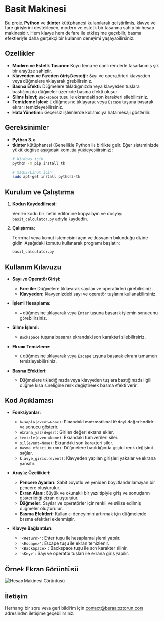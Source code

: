 # Basit Makinesi

Bu proje, **Python** ve **tkinter** kütüphanesi kullanılarak geliştirilmiş, klavye ve fare girişlerini destekleyen, modern ve estetik bir tasarıma sahip bir hesap makinesidir. Hem klavye hem de fare ile etkileşime geçebilir, basma efektleriyle daha gerçekçi bir kullanım deneyimi yaşayabilirsiniz.

## Özellikler

- **Modern ve Estetik Tasarım:** Koyu tema ve canlı renklerle tasarlanmış şık bir arayüze sahiptir.
- **Klavyeden ve Fareden Giriş Desteği:** Sayı ve operatörleri klavyeden veya düğmelere tıklayarak girebilirsiniz.
- **Basma Efekti:** Düğmelere tıkladığınızda veya klavyeden tuşlara bastığınızda düğmeler üzerinde basma efekti oluşur.
- **Silme İşlevi:** `Backspace` tuşu ile ekrandaki son karakteri silebilirsiniz.
- **Temizleme İşlevi:** `C` düğmesine tıklayarak veya `Escape` tuşuna basarak ekranı temizleyebilirsiniz.
- **Hata Yönetimi:** Geçersiz işlemlerde kullanıcıya hata mesajı gösterilir.

## Gereksinimler

- **Python 3.x**
- **tkinter** kütüphanesi (Genellikle Python ile birlikte gelir. Eğer sisteminizde yüklü değilse aşağıdaki komutla yükleyebilirsiniz):
  ```bash
  # Windows için
  python -m pip install tk

  # macOS/Linux için
  sudo apt-get install python3-tk
  ```

## Kurulum ve Çalıştırma

1. **Kodun Kaydedilmesi:**

   Verilen kodu bir metin editörüne kopyalayın ve dosyayı `basit_calculator.py` adıyla kaydedin.

2. **Çalıştırma:**

   Terminal veya komut istemcisini açın ve dosyanın bulunduğu dizine gidin. Aşağıdaki komutu kullanarak programı başlatın:

   ```bash
   basit_calculator.py
   ```

## Kullanım Kılavuzu

- **Sayı ve Operatör Girişi:**
  - **Fare ile:** Düğmelere tıklayarak sayıları ve operatörleri girebilirsiniz.
  - **Klavyeden:** Klavyenizdeki sayı ve operatör tuşlarını kullanabilirsiniz.

- **İşlemi Hesaplama:**
  - `=` düğmesine tıklayarak veya `Enter` tuşuna basarak işlemin sonucunu görebilirsiniz.

- **Silme İşlemi:**
  - `Backspace` tuşuna basarak ekrandaki son karakteri silebilirsiniz.

- **Ekranı Temizleme:**
  - `C` düğmesine tıklayarak veya `Escape` tuşuna basarak ekranı tamamen temizleyebilirsiniz.

- **Basma Efektleri:**
  - Düğmelere tıkladığınızda veya klavyeden tuşlara bastığınızda ilgili düğme kısa süreliğine renk değiştirerek basma efekti verir.

## Kod Açıklaması

- **Fonksiyonlar:**
  - `hesapla(event=None)`: Ekrandaki matematiksel ifadeyi değerlendirir ve sonucu gösterir.
  - `ekrana_yaz(deger)`: Girilen değeri ekrana ekler.
  - `temizle(event=None)`: Ekrandaki tüm verileri siler.
  - `sil(event=None)`: Ekrandaki son karakteri siler.
  - `basma_efekti(buton)`: Düğmelere basıldığında geçici renk değişimi sağlar.
  - `klavye_girisi(event)`: Klavyeden yapılan girişleri yakalar ve ekrana yansıtır.

- **Arayüz Özellikleri:**
  - **Pencere Ayarları:** Sabit boyutlu ve yeniden boyutlandırılamayan bir pencere oluşturulur.
  - **Ekran Alanı:** Büyük ve okunaklı bir yazı tipiyle giriş ve sonuçların gösterildiği ekran oluşturulur.
  - **Düğmeler:** Sayılar ve operatörler için renkli ve stilize edilmiş düğmeler oluşturulur.
  - **Basma Efektleri:** Kullanıcı deneyimini artırmak için düğmelerde basma efektleri eklenmiştir.

- **Klavye Bağlantıları:**
  - `'<Return>'`: Enter tuşu ile hesaplama işlemi yapılır.
  - `'<Escape>'`: Escape tuşu ile ekran temizlenir.
  - `'<BackSpace>'`: Backspace tuşu ile son karakter silinir.
  - `'<Key>'`: Sayı ve operatör tuşları ile ekrana giriş yapılır.

## Örnek Ekran Görüntüsü

![Hesap Makinesi Görüntüsü](https://i.hizliresim.com/hbfcr2h.png)



## İletişim

Herhangi bir soru veya geri bildirim için [contact@beraatoztorun.com](mailto:contact@beraatoztorun.com) adresinden iletişime geçebilirsiniz.
